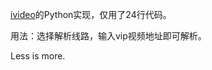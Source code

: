 [ivideo](https://github.com/phobal/ivideo)的Python实现，仅用了24行代码。

用法：选择解析线路，输入vip视频地址即可解析。

Less is more.
